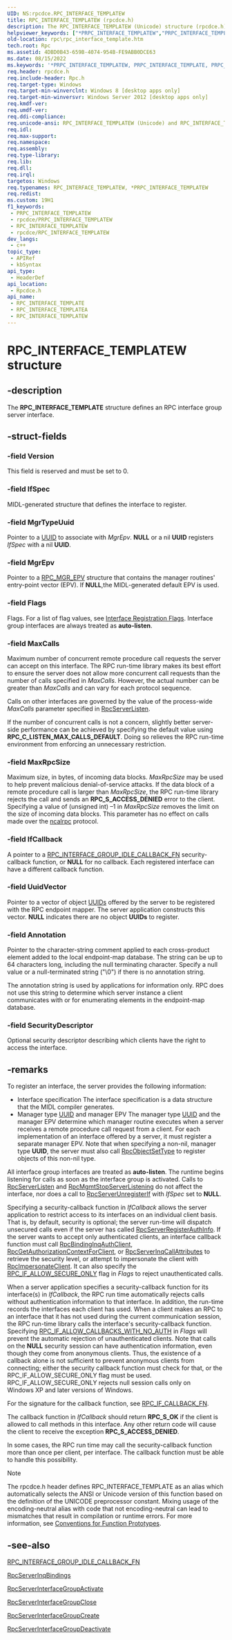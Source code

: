 ```yaml
---
UID: NS:rpcdce.RPC_INTERFACE_TEMPLATEW
title: RPC_INTERFACE_TEMPLATEW (rpcdce.h)
description: The RPC_INTERFACE_TEMPLATEW (Unicode) structure (rpcdce.h) defines an RPC interface group server interface.
helpviewer_keywords: ["*PRPC_INTERFACE_TEMPLATEW","PRPC_INTERFACE_TEMPLATE","PRPC_INTERFACE_TEMPLATE structure pointer [RPC]","RPC_INTERFACE_TEMPLATE","RPC_INTERFACE_TEMPLATE structure [RPC]","RPC_INTERFACE_TEMPLATEA","RPC_INTERFACE_TEMPLATEW","rpc.rpc_interface_template","rpcdce/PRPC_INTERFACE_TEMPLATE","rpcdce/RPC_INTERFACE_TEMPLATE","rpcdce/RPC_INTERFACE_TEMPLATEA","rpcdce/RPC_INTERFACE_TEMPLATEW"]
old-location: rpc\rpc_interface_template.htm
tech.root: Rpc
ms.assetid: 4DBD0B43-659B-4074-954B-FE9ABB0DCE63
ms.date: 08/15/2022
ms.keywords: '*PRPC_INTERFACE_TEMPLATEW, PRPC_INTERFACE_TEMPLATE, PRPC_INTERFACE_TEMPLATE structure pointer [RPC], RPC_INTERFACE_TEMPLATE, RPC_INTERFACE_TEMPLATE structure [RPC], RPC_INTERFACE_TEMPLATEA, RPC_INTERFACE_TEMPLATEW, rpc.rpc_interface_template, rpcdce/PRPC_INTERFACE_TEMPLATE, rpcdce/RPC_INTERFACE_TEMPLATE, rpcdce/RPC_INTERFACE_TEMPLATEA, rpcdce/RPC_INTERFACE_TEMPLATEW'
req.header: rpcdce.h
req.include-header: Rpc.h
req.target-type: Windows
req.target-min-winverclnt: Windows 8 [desktop apps only]
req.target-min-winversvr: Windows Server 2012 [desktop apps only]
req.kmdf-ver: 
req.umdf-ver: 
req.ddi-compliance: 
req.unicode-ansi: RPC_INTERFACE_TEMPLATEW (Unicode) and RPC_INTERFACE_TEMPLATEA (ANSI)
req.idl: 
req.max-support: 
req.namespace: 
req.assembly: 
req.type-library: 
req.lib: 
req.dll: 
req.irql: 
targetos: Windows
req.typenames: RPC_INTERFACE_TEMPLATEW, *PRPC_INTERFACE_TEMPLATEW
req.redist: 
ms.custom: 19H1
f1_keywords:
 - PRPC_INTERFACE_TEMPLATEW
 - rpcdce/PRPC_INTERFACE_TEMPLATEW
 - RPC_INTERFACE_TEMPLATEW
 - rpcdce/RPC_INTERFACE_TEMPLATEW
dev_langs:
 - c++
topic_type:
 - APIRef
 - kbSyntax
api_type:
 - HeaderDef
api_location:
 - Rpcdce.h
api_name:
 - RPC_INTERFACE_TEMPLATE
 - RPC_INTERFACE_TEMPLATEA
 - RPC_INTERFACE_TEMPLATEW
---
```


# RPC_INTERFACE_TEMPLATEW structure


## -description

The <b>RPC_INTERFACE_TEMPLATE</b> structure defines an RPC interface group server interface.

## -struct-fields

### -field Version

This field is reserved and must be set to 0.

### -field IfSpec

MIDL-generated structure that defines the interface to register.

### -field MgrTypeUuid

Pointer to a <a href="/windows/win32/rpc/rpcdce/ns-rpcdce-uuid">UUID</a> to associate with <i>MgrEpv</i>. <b>NULL</b> or a nil <b>UUID</b> registers <i>IfSpec</i> with a nil <b>UUID</b>.

### -field MgrEpv

Pointer to a <a href="/windows/desktop/Rpc/rpc-mgr-epv">RPC_MGR_EPV</a> structure that contains the manager routines' entry-point vector (EPV). If <b>NULL</b>,the MIDL-generated default EPV is used.

### -field Flags

Flags. For a list of flag values, see <a href="/windows/desktop/Rpc/interface-registration-flags">Interface Registration Flags</a>. Interface group interfaces are always treated as <b>auto-listen</b>.

### -field MaxCalls

Maximum number of concurrent remote procedure call requests the server can accept on this interface.  The RPC run-time library makes its best effort to ensure the server does not allow more concurrent call requests than the number of calls specified in <i>MaxCalls</i>. However, the actual number can be greater than <i>MaxCalls</i> and can vary for each protocol sequence.

Calls on other interfaces are governed by the value of the process-wide <i>MaxCalls</i> parameter specified in <a href="/windows/desktop/api/rpcdce/nf-rpcdce-rpcserverlisten">RpcServerListen</a>.

If the number of concurrent calls is not a concern, slightly better server-side performance can be achieved by specifying the default value using <b>RPC_C_LISTEN_MAX_CALLS_DEFAULT</b>. Doing so relieves the RPC run-time environment from enforcing an unnecessary restriction.

### -field MaxRpcSize

Maximum size, in bytes, of incoming data blocks. <i>MaxRpcSize</i> may be used to help prevent malicious denial-of-service attacks. If the data block of a remote procedure call is larger than <i>MaxRpcSize</i>, the RPC run-time library rejects the call and sends an <b>RPC_S_ACCESS_DENIED</b> error to the client. Specifying a value of (unsigned int) –1 in <i>MaxRpcSize</i> removes the limit on the size of incoming data blocks. This parameter has no effect on calls made over the <a href="/windows/desktop/Rpc/protocol-sequence-constants">ncalrpc</a> protocol.

### -field IfCallback

A pointer to a <a href="/windows/desktop/api/rpcdce/nc-rpcdce-rpc_interface_group_idle_callback_fn">RPC_INTERFACE_GROUP_IDLE_CALLBACK_FN</a> security-callback function, or <b>NULL</b> for no callback. Each registered interface can have a different callback function.

### -field UuidVector

Pointer to a vector of object <a href="/windows/win32/rpc/rpcdce/ns-rpcdce-uuid">UUIDs</a> offered by the server to be registered with the RPC endpoint mapper. The server application constructs this vector.  <b>NULL</b> indicates there are no object <b>UUIDs</b> to register.

### -field Annotation

Pointer to the character-string comment applied to each cross-product element added to the local endpoint-map database. The string can be up to 64 characters long, including the null terminating character. Specify a null value or a null-terminated string ("\0") if there is no annotation string.

The annotation string is used by applications for information only. RPC does not use this string to determine which server instance a client communicates with or for enumerating elements in the endpoint-map database.

### -field SecurityDescriptor

Optional security descriptor describing which clients have the right to access the interface.

## -remarks

To register an interface, the server provides the following information:<ul>
<li>Interface specification The interface specification is a data structure that the MIDL compiler generates.

</li>
<li>Manager type <a href="/windows/win32/rpc/rpcdce/ns-rpcdce-uuid">UUID</a> and manager EPV The manager type <a href="/windows/win32/rpc/rpcdce/ns-rpcdce-uuid">UUID</a> and the manager EPV determine which manager routine executes when a server receives a remote procedure call request from a client. For each implementation of an interface offered by a server, it must register a separate manager EPV.
Note that when specifying a non-nil, manager type <b>UUID</b>, the server must also call <a href="/windows/desktop/api/rpcdce/nf-rpcdce-rpcobjectsettype">RpcObjectSetType</a> to register objects of this non-nil type.

</li>
</ul>


All interface group interfaces are treated as <b>auto-listen</b>.  The runtime begins listening for calls as soon as the interface group is activated.  Calls to <a href="/windows/desktop/api/rpcdce/nf-rpcdce-rpcserverlisten">RpcServerListen</a> and <a href="/windows/desktop/api/rpcdce/nf-rpcdce-rpcmgmtstopserverlistening">RpcMgmtStopServerListening</a> do not affect the interface, nor does a call to <a href="/windows/desktop/api/rpcdce/nf-rpcdce-rpcserverunregisterif">RpcServerUnregisterIf</a> with <i>IfSpec</i> set to <b>NULL</b>.

Specifying a security-callback function in <i>IfCallback</i> allows the server application to restrict access to its interfaces on an individual client basis. That is, by default, security is optional; the server run-time will dispatch unsecured calls even if the server has called <a href="/windows/desktop/api/rpcdce/nf-rpcdce-rpcserverregisterauthinfo">RpcServerRegisterAuthInfo</a>. If the server wants to accept only authenticated clients, an interface callback function must call <a href="/windows/desktop/api/rpcdce/nf-rpcdce-rpcbindinginqauthclient">RpcBindingInqAuthClient</a>, <a href="/windows/desktop/api/rpcasync/nf-rpcasync-rpcgetauthorizationcontextforclient">RpcGetAuthorizationContextForClient</a>, or <a href="/windows/desktop/api/rpcasync/nf-rpcasync-rpcserverinqcallattributesa">RpcServerInqCallAttributes</a> to retrieve the security level, or attempt to impersonate the client with <a href="/windows/desktop/api/rpcdce/nf-rpcdce-rpcimpersonateclient">RpcImpersonateClient</a>. It can also specify the <a href="/windows/desktop/Rpc/interface-registration-flags">RPC_IF_ALLOW_SECURE_ONLY</a> flag in <i>Flags</i> to reject unauthenticated calls.

When a server application specifies a security-callback function for its interface(s) in <i>IfCallback</i>, the RPC run time automatically rejects calls without authentication information to that interface. In addition, the run-time records the interfaces each client has used. When a client makes an RPC to an interface that it has not used during the current communication session, the RPC run-time library calls the interface's security-callback function. Specifying <a href="/windows/desktop/Rpc/interface-registration-flags">RPC_IF_ALLOW_CALLBACKS_WITH_NO_AUTH</a> in <i>Flags</i> will prevent the automatic rejection of unauthenticated clients. Note that calls on the <b>NULL</b> security session can have authentication information, even though they come from anonymous clients. Thus, the existence of a callback alone is not sufficient to prevent anonymous clients from connecting; either the security callback function must check for that, or the RPC_IF_ALLOW_SECURE_ONLY flag must be used. RPC_IF_ALLOW_SECURE_ONLY rejects null session calls only on Windows XP and later versions of Windows.

For the signature for the callback function, see <a href="/windows/desktop/api/rpcdce/nc-rpcdce-rpc_if_callback_fn">RPC_IF_CALLBACK_FN</a>.

The callback function in <i>IfCallback</i> should return <b>RPC_S_OK</b> if the client is allowed to call methods in this interface. Any other return code will cause the client to receive the exception <b>RPC_S_ACCESS_DENIED</b>.

In some cases, the RPC run time may call the security-callback function more than once per client, per interface. The callback function must be able to handle this possibility.





> [!NOTE]
> The rpcdce.h header defines RPC_INTERFACE_TEMPLATE as an alias which automatically selects the ANSI or Unicode version of this function based on the definition of the UNICODE preprocessor constant. Mixing usage of the encoding-neutral alias with code that not encoding-neutral can lead to mismatches that result in compilation or runtime errors. For more information, see [Conventions for Function Prototypes](/windows/win32/intl/conventions-for-function-prototypes).

## -see-also

<a href="/windows/desktop/api/rpcdce/nc-rpcdce-rpc_interface_group_idle_callback_fn">RPC_INTERFACE_GROUP_IDLE_CALLBACK_FN</a>



<a href="/windows/desktop/api/rpcdce/nf-rpcdce-rpcserverinterfacegroupinqbindings">RpcServerInqBindings</a>



<a href="/windows/desktop/api/rpcdce/nf-rpcdce-rpcserverinterfacegroupactivate">RpcServerInterfaceGroupActivate</a>



<a href="/windows/desktop/api/rpcdce/nf-rpcdce-rpcserverinterfacegroupclose">RpcServerInterfaceGroupClose</a>



<a href="/windows/desktop/api/rpcdce/nf-rpcdce-rpcserverinterfacegroupcreate">RpcServerInterfaceGroupCreate</a>



<a href="/windows/desktop/api/rpcdce/nf-rpcdce-rpcserverinterfacegroupdeactivate">RpcServerInterfaceGroupDeactivate</a>

